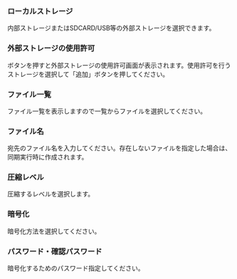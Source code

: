 ### ローカルストレージ

内部ストレージまたはSDCARD/USB等の外部ストレージを選択できます。 

### 外部ストレージの使用許可

ボタンを押すと外部ストレージの使用許可画面が表示されます。使用許可を行うストレージを選択して「追加」ボタンを押してください。 

### ファイル一覧

ファイル一覧を表示しますので一覧からファイルを選択してください。 

### ファイル名

宛先のファイル名を入力してください。存在しないファイルを指定した場合は、同期実行時に作成されます。 

### 圧縮レベル

圧縮するレベルを選択します。 

### 暗号化

暗号化方法を選択してください。 

### パスワード・確認パスワード

暗号化するためのパスワード指定してください。

